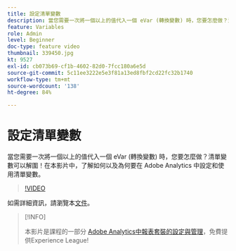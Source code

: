 ```yaml
---
title: 設定清單變數
description: 當您需要一次將一個以上的值代入一個 eVar (轉換變數) 時，您要怎麼做？清單變數可以解圍！在本影片中，了解如何以及為何要在 Adobe Analytics 中設定和使用清單變數。
feature: Variables
role: Admin
level: Beginner
doc-type: feature video
thumbnail: 339450.jpg
kt: 9527
exl-id: cb073b69-cf1b-4602-82d0-7fcc180a6e5d
source-git-commit: 5c11ee3222e5e3f81a13ed8fbf2cd22fc32b1740
workflow-type: tm+mt
source-wordcount: '138'
ht-degree: 84%

---
```


# 設定清單變數

當您需要一次將一個以上的值代入一個 eVar (轉換變數) 時，您要怎麼做？清單變數可以解圍！在本影片中，了解如何以及為何要在 Adobe Analytics 中設定和使用清單變數。 

>[!VIDEO](https://video.tv.adobe.com/v/339450/?quality=12&learn=on)

如需詳細資訊，請瀏覽本[文件](https://experienceleague.adobe.com/docs/analytics/admin/admin-tools/conversion-variables/list-var-admin.html?lang=zh-Hant)。

>[!INFO]
>
> 本影片是課程的一部分 [Adobe Analytics中報表套裝的設定與管理](https://experienceleague.adobe.com/?recommended=Analytics-A-1-2021.1.administration)，免費提供Experience League!